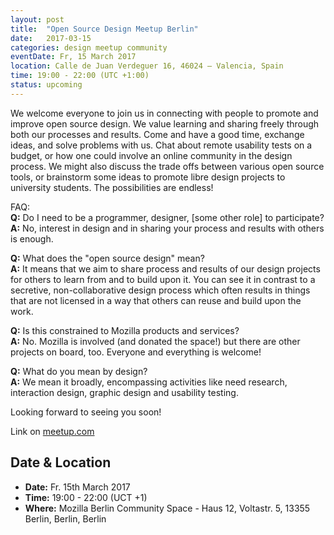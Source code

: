 ```yaml
---
layout: post
title:  "Open Source Design Meetup Berlin"
date:   2017-03-15
categories: design meetup community
eventDate: Fr, 15 March 2017
location: Calle de Juan Verdeguer 16, 46024 – Valencia, Spain
time: 19:00 - 22:00 (UTC +1:00)
status: upcoming
---
```


We welcome everyone to join us in connecting with people to promote and improve open source design. We value learning and sharing freely through both our processes and results. Come and have a good time, exchange ideas, and solve problems with us. Chat about remote usability tests on a budget, or how one could involve an online community in the design process. We might also discuss the trade offs between various open source tools, or brainstorm some ideas to promote libre design projects to university students. The possibilities are endless!

FAQ: </br>
**Q:** Do I need to be a programmer, designer, [some other role] to participate? </br>
**A:** No, interest in design and in sharing your process and results with others is enough.

**Q:** What does the "open source design" mean? </br>
**A:** It means that we aim to share process and results of our design projects for others to learn from and to build upon it. You can see it in contrast to a secretive, non-collaborative design process which often results in things that are not licensed in a way that others can reuse and build upon the work.

**Q:** Is this constrained to Mozilla products and services? </br>
**A:** No. Mozilla is involved (and donated the space!) but there are other projects on board, too. Everyone and everything is welcome!

**Q:** What do you mean by design? </br>
**A:** We mean it broadly, encompassing activities like need research, interaction design, graphic design and usability testing.

Looking forward to seeing you soon!

Link on [meetup.com](https://www.meetup.com/Berlin-Mozilla-Meetup/events/238236462/)


## Date & Location

- **Date:** Fr. 15th March 2017
- **Time:** 19:00 - 22:00 (UCT +1)
- **Where:** Mozilla Berlin Community Space - Haus 12, Voltastr. 5, 13355 Berlin, Berlin, Berlin

